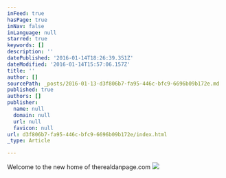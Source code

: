 ```yaml
---
inFeed: true
hasPage: true
inNav: false
inLanguage: null
starred: true
keywords: []
description: ''
datePublished: '2016-01-14T18:26:39.351Z'
dateModified: '2016-01-14T15:57:06.157Z'
title: ''
author: []
sourcePath: _posts/2016-01-13-d3f806b7-fa95-446c-bfc9-6696b09b172e.md
published: true
authors: []
publisher:
  name: null
  domain: null
  url: null
  favicon: null
url: d3f806b7-fa95-446c-bfc9-6696b09b172e/index.html
_type: Article

---
```

Welcome to the new home of therealdanpage.com ![](https://the-grid-user-content.s3-us-west-2.amazonaws.com/86a36b2c-8e88-4381-887a-2c302768aaa3.png)